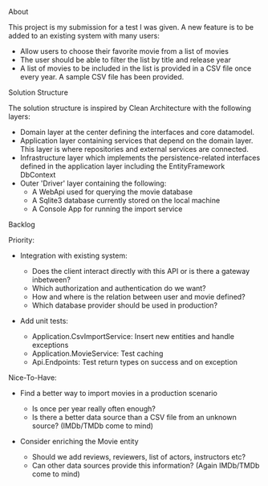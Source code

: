 About

This project is my submission for a test I was given. A new feature is to be added to an existing system with many users:
- Allow users to choose their favorite movie from a list of movies
- The user should be able to filter the list by title and release year
- A list of movies to be included in the list is provided in a CSV file once every year. A sample CSV file has been provided.


Solution Structure

The solution structure is inspired by Clean Architecture with the following layers:
- Domain layer at the center defining the interfaces and core datamodel.
- Application layer containing services that depend on the domain layer. This layer is where repositories and external services are connected. 
- Infrastructure layer which implements the persistence-related interfaces defined in the application layer including the EntityFramework DbContext
- Outer 'Driver' layer containing the following:
	- A WebApi used for querying the movie database
	- A Sqlite3 database currently stored on the local machine
	- A Console App for running the import service


Backlog

Priority:
- Integration with existing system:
	- Does the client interact directly with this API or is there a gateway inbetween?
	- Which authorization and authentication do we want?
	- How and where is the relation between user and movie defined?
	- Which database provider should be used in production?

- Add unit tests:
	- Application.CsvImportService: Insert new entities and handle exceptions
	- Application.MovieService: Test caching
	- Api.Endpoints: Test return types on success and on exception

Nice-To-Have:
- Find a better way to import movies in a production scenario
	- Is once per year really often enough? 
	- Is there a better data source than a CSV file from an unknown source? (IMDb/TMDb come to mind)

- Consider enriching the Movie entity
	- Should we add reviews, reviewers, list of actors, instructors etc?
	- Can other data sources provide this information? (Again IMDb/TMDb come to mind)
